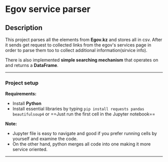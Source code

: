 

# Egov service parser

## Description

This project parses all the elements from **Egov.kz** and stores all in csv. After it sends get request to collected links from the egov's services page in order to parse them too to collect additional information(sirvice info).

There is also implemented __simple searching mechanism__ that operates on and returns a **DataFrame**.

------------------------------------------------------------------

### Project setup
**Requirements:**  
+ Install **Python**
+ Install essential libraries by typing ```pip install requests pandas beautifulsoup4```
or ==Just run the first cell in the Jupyter notebook==

**Note:**
+ Jupyter file is easy to navigate and good if you prefer running cells by yourself and examine the code.
+ On the other hand, python merges all code into one making it more service oriented.

------------------------------------------------------------------
